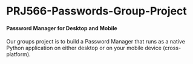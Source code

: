 # PRJ566-Passwords-Group-Project
#### Password Manager for Desktop and Mobile

Our groups project is to build a Password Manager that runs as a native Python application on either desktop or on your mobile device (cross-platform).

